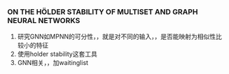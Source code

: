 ### ON THE HÖLDER STABILITY OF MULTISET AND GRAPH NEURAL NETWORKS
1. 研究GNN如MPNN的可分性，，就是对不同的输入，，是否能映射为相似性比较小的特征
2. 使用holder stability这套工具
3. GNN相关，，加waitinglist